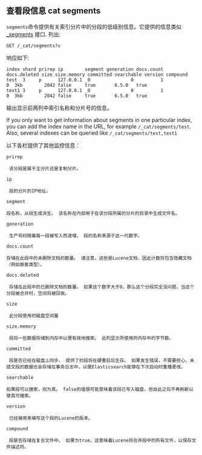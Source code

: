 ## 查看段信息 cat segments

`segments`命令提供有关索引分片中的分段的低级别信息。它提供的信息类似 [\_segments](indices-segments.html) 接口. 列出:
    
    
    GET /_cat/segments?v

响应如下:
    
    
    index shard prirep ip        segment generation docs.count docs.deleted size size.memory committed searchable version compound
    test  3     p      127.0.0.1 _0               0          1            0  3kb        2042 false     true       6.5.0   true
    test1 3     p      127.0.0.1 _0               0          1            0  3kb        2042 false     true       6.5.0   true

输出显示前两列中索引名称和分片号的信息。

If you only want to get information about segments in one particular index, you can add the index name in the URL, for example `/_cat/segments/test`. Also, several indexes can be queried like `/_cat/segments/test,test1`

以下各栏提供了其他监控信息：


`prirep` 

     该分段是属于主分片还是复制分片。 

`ip` 

     段的分片的IP地址。 

`segment` 

    段名称，从段生成派生。 该名称在内部用于在该分段所属的分片的目录中生成文件名。

`generation` 

     生产号码随着每一段被写入而递增。 段的名称来源于这一代数字。

`docs.count` 

    存储在此段中的未删除文档的数量。 请注意，这些是Lucene文档，因此计数将包含隐藏文档（例如嵌套类型）。

`docs.deleted` 

     存储在此段中的已删除文档的数量。 如果这个数字大于0，那么这个分段完全没问题，当这个分段被合并时，空间将被回收。 

`size` 

     此分段使用的磁盘空间量

`size.memory` 

     段将一些数据存储到内存中以便有效地搜索。 此列显示所使用的内存中的字节数。

`committed` 

     段是否已经在磁盘上同步。 提供了的段将在硬重启后生存。 如果发生错误，不需要担心，未提交段的数据也会存储在事务日志中，以便Elasticsearch能够在下次启动时重播更改。

`searchable` 

    如果段可以搜索，则为真。 false的值很可能意味着该段已写入磁盘，但自此之后不再刷新以使其可搜索。 

`version` 

     已经被用来编写这个段的Lucene的版本。

`compound` 

     段是否存储在复合文件中。 如果为true，这意味着Lucene将合并段中的所有文件，以保存文件描述符。